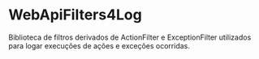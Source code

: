 # WebApiFilters4Log
Biblioteca de filtros derivados de ActionFilter e ExceptionFilter utilizados para logar execuções de ações e exceções ocorridas.
